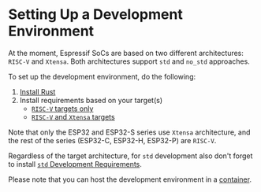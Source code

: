 # Setting Up a Development Environment

At the moment, Espressif SoCs are based on two different architectures: `RISC-V` and `Xtensa`. Both architectures support `std` and `no_std` approaches.

To set up the development environment, do the following:

1. [Install Rust][install-rust]
2. Install requirements based on your target(s)
    - [`RISC-V` targets only][risc-v-targets]
    - [`RISC-V` and `Xtensa` targets][rics-v-xtensa-targets]

Note that only the ESP32 and ESP32-S series use `Xtensa` architecture, and the rest of the series (ESP32-C, ESP32-H, ESP32-P) are `RISC-V`.

Regardless of the target architecture, for `std` development also don't forget to install [`std` Development Requirements][rust-esp-book-std-requirements].

Please note that you can host the development environment in a [container][use-containers].

[install-rust]: ./rust.md
[risc-v-targets]: ./riscv.md
[rics-v-xtensa-targets]: ./riscv-and-xtensa.md
[rust-esp-book-std-requirements]: ./std-requirements.md
[use-containers]: ./using-containers.md
